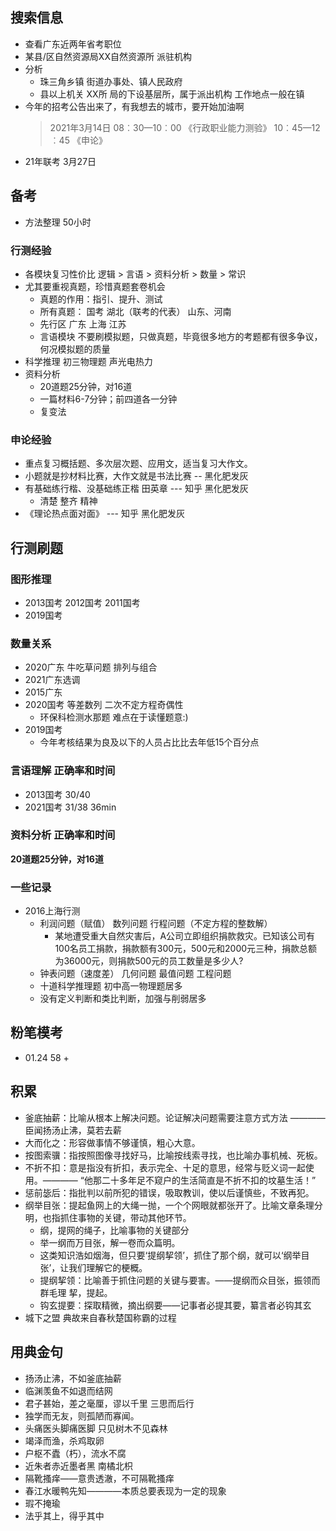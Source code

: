 ## 搜索信息
+ 查看广东近两年省考职位
+ 某县/区自然资源局XX自然资源所 派驻机构
+ 分析
  + 珠三角乡镇 街道办事处、镇人民政府
  + 县以上机关 XX所 局的下设基层所，属于派出机构 工作地点一般在镇
+ 今年的招考公告出来了，有我想去的城市，要开始加油啊
  >   2021年3月14日 
  08︰30—10︰00  《行政职业能力测验》
  10︰45—12︰45  《申论》
+ 21年联考 3月27日



## 备考

+ 方法整理  50小时

### 行测经验
+ 各模块复习性价比 逻辑 > 言语 > 资料分析 > 数量 > 常识
+ 尤其要重视真题，珍惜真题套卷机会
  + 真题的作用：指引、提升、测试
  + 所有真题： 国考 湖北（联考的代表） 山东、河南
  + 先行区 广东 上海 江苏
  + 言语模块 不要刷模拟题，只做真题，毕竟很多地方的考题都有很多争议，何况模拟题的质量
+ 科学推理 初三物理题 声光电热力  
+ 资料分析
  + 20道题25分钟，对16道
  + 一篇材料6-7分钟；前四道各一分钟
  + 复变法

### 申论经验
+ 重点复习概括题、多次层次题、应用文，适当复习大作文。
+ 小题就是抄材料比赛，大作文就是书法比赛 -- 黑化肥发灰
+ 有基础练行楷、没基础练正楷  田英章  --- 知乎 黑化肥发灰
  + 清楚 整齐 精神
+ 《理论热点面对面》 --- 知乎 黑化肥发灰





## 行测刷题

### 图形推理
+ 2013国考 2012国考 2011国考
+ 2019国考

### 数量关系  
+ 2020广东 牛吃草问题 排列与组合
+ 2021广东选调
+ 2015广东 
+ 2020国考 等差数列  二次不定方程奇偶性 
  + 环保科检测水那题 难点在于读懂题意:)
+ 2019国考
  + 今年考核结果为良及以下的人员占比比去年低15个百分点
### 言语理解 正确率和时间
+ 2013国考 30/40
+ 2021国考 31/38 36min

### 资料分析 正确率和时间
**20道题25分钟，对16道**








### 一些记录
+ 2016上海行测
  + 利润问题（赋值） 数列问题  行程问题（不定方程的整数解）  
    + 某地遭受重大自然灾害后，A公司立即组织捐款救灾。已知该公司有100名员工捐款，捐款额有300元，500元和2000元三种，捐款总额为36000元，则捐款500元的员工数量是多少人? 
  + 钟表问题（速度差） 几何问题  最值问题  工程问题
  + 十道科学推理题 初中高一物理题居多
  + 没有定义判断和类比判断，加强与削弱居多

## 粉笔模考
+ 01.24  58
  + 

## 积累
+ 釜底抽薪：比喻从根本上解决问题。论证解决问题需要注意方式方法  ———— 臣闻扬汤止沸，莫若去薪
+ 大而化之：形容做事情不够谨慎，粗心大意。
+ 按图索骥：指按照图像寻找好马，比喻按线索寻找，也比喻办事机械、死板。
+ 不折不扣：意是指没有折扣，表示完全、十足的意思，经常与贬义词一起使用。———— “他那二十多年足不窥户的生活简直是不折不扣的坟墓生活！”
+ 惩前毖后：指批判以前所犯的错误，吸取教训，使以后谨慎些，不致再犯。
+ 纲举目张：提起鱼网上的大绳一抛，一个个网眼就都张开了。比喻文章条理分明，也指抓住事物的关键，带动其他环节。
  + 纲，提网的绳子，比喻事物的关键部分 
  + 举一纲而万目张，解一卷而众篇明。
  + 这类知识浩如烟海，但只要‘提纲挈领’，抓住了那个纲，就可以‘纲举目张’，让我们理解它的梗概。
  + 提纲挈领：比喻善于抓住问题的关键与要害。——提纲而众目张，振领而群毛理  挈，提起。
  + 钩玄提要：探取精微，摘出纲要——记事者必提其要，纂言者必钩其玄
+ 城下之盟 典故来自春秋楚国称霸的过程

## 用典金句
+ 扬汤止沸，不如釜底抽薪
+ 临渊羡鱼不如退而结网
+ 君子甚始，差之毫厘，谬以千里   三思而后行
+ 独学而无友，则孤陋而寡闻。  
+ 头痛医头脚痛医脚  只见树木不见森林
+ 竭泽而渔，杀鸡取卵
+ 户枢不蠹（朽），流水不腐
+ 近朱者赤近墨者黑  南橘北枳
+ 隔靴搔痒——意贵透澈，不可隔靴搔痒
+ 春江水暖鸭先知————本质总要表现为一定的现象
+ 瑕不掩瑜
+ 法乎其上，得乎其中